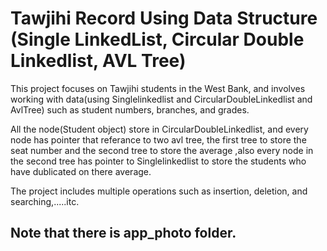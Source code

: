 # Tawjihi Record Using Data Structure (Single LinkedList, Circular Double Linkedlist, AVL Tree)

This project focuses on Tawjihi students in the West Bank, and involves working with data(using Singlelinkedlist and CircularDoubleLinkedlist and AvlTree) such
as student numbers, branches, and grades.

All the node(Student object) store in CircularDoubleLinkedlist, and every node has pointer that referance to two avl tree, the first tree to store the seat number
and the second tree to store the average ,also every node in the second tree has pointer to Singlelinkedlist to store the students who have dublicated
on there average. 

The project includes multiple operations such as insertion, deletion, and searching,.....itc.

## Note that there is app_photo folder. 
